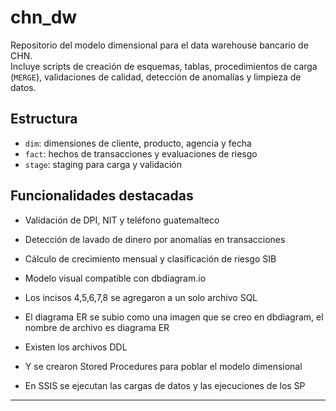 # chn_dw

Repositorio del modelo dimensional para el data warehouse bancario de CHN.  
Incluye scripts de creación de esquemas, tablas, procedimientos de carga (`MERGE`), validaciones de calidad, detección de anomalías y limpieza de datos.

## Estructura
- `dim`: dimensiones de cliente, producto, agencia y fecha  
- `fact`: hechos de transacciones y evaluaciones de riesgo  
- `stage`: staging para carga y validación

## Funcionalidades destacadas
- Validación de DPI, NIT y teléfono guatemalteco  
- Detección de lavado de dinero por anomalías en transacciones  
- Cálculo de crecimiento mensual y clasificación de riesgo SIB  
- Modelo visual compatible con dbdiagram.io

- Los incisos 4,5,6,7,8 se agregaron a un solo archivo SQL
- El diagrama ER se subio como una imagen que se creo en dbdiagram, el nombre de archivo es diagrama ER
- Existen los archivos DDL
- Y se crearon Stored Procedures para poblar el modelo dimensional
- En SSIS se ejecutan las cargas de datos y las ejecuciones de los SP

---
